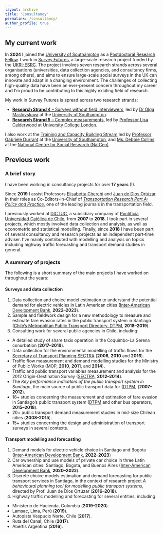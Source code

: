 ```yaml
---
layout: archive
title: "Consultancy"
permalink: /consultancy/
author_profile: true
---
```


## My current work

In **2024** I joined the [University of Southampton](http://southampton.ac.uk) as a [Postdoctoral Research Fellow](https://www.southampton.ac.uk/people/65c5fn/mr-cristian-domarchi). I work in [Survey Futures](https://surveyfutures.net/), a large-scale research project funded by the [UKRI-ESRC](https://www.ukri.org/councils/esrc/). The project involves seven research strands across several organisations (universities, data collection agencies, and consultancy firms, among others), and aims to ensure large-scale social surveys in the UK can innovate and adapt in a changing environment. The challenges of collecting high-quality data have been an ever-present concern throughout my career and I'm proud to be contributing to this highly exciting field of research.

My work in Survey Futures is spread across two research strands:
* [**Research Strand 4** – Surveys without field interviewers](https://surveyfutures.net/research-programme/research-strand-4/), led by [Dr Olga Maslovskaya](https://www.southampton.ac.uk/people/5wzzpw/doctor-olga-maslovskaya) at the [University of Southampton](http://southampton.ac.uk).
* [**Research Strand 5** – Complex measurements](https://surveyfutures.net/research-programme/research-strand-5/), led by [Professor Lisa Calderwood](https://profiles.ucl.ac.uk/48143-lisa-calderwood) at [University College London](http://ucl.ac.uk).

I also work at the [Training and Capacity Building Stream](https://surveyfutures.net/training-capacity-building/) led by [Professor Gabriele Durrant](https://www.southampton.ac.uk/people/5x25ff/professor-gabriele-durrant) at the [University of Southampton](http://southampton.ac.uk), and [Ms. Debbie Collins](https://natcen.ac.uk/people/debbie-collins) at the [National Centre for Social Research (NatCen)](https://natcen.ac.uk/).

## Previous work

### A brief story

I have been working in consultancy projects for over **17 years** (!).

Since **2019** I assist Professors [Elisabetta Cherchi](https://www.ncl.ac.uk/engineering/staff/profile/elisabettacherchi.html) and [Juan de Dios Ortúzar](https://www.ing.uc.cl/academicos-e-investigadores/juan-de-dios-ortuzar-salas/) in their roles as Co-Editors-in-Chief of [*Transportation Research Part A: Policy and Practice*](https://www.journals.elsevier.com/transportation-research-part-a-policy-and-practice), one of the leading journals in the transportation field.

I previously worked at [DICTUC](http://www.dictuc.cl), a subsidiary company of [Pontificia Universidad Católica de Chile](http://www.puc.cl), from **2007** to **2018**. I took part in several projects, which mostly involved data collection and analysis, as well as econometric and statistical modelling. Finally, since **2018** I have been part of several consultancy and research projects as an independent part-time adviser. I've mainly contributed with modelling and analysis on topics including highway traffic forecasting and transport demand studies in general.

### A summary of projects

The following is a short summary of the main projects I have worked on throughout the years:

#### Surveys and data collection

1. Data collection and choice model estimation to understand the potential demand for electric vehicles in Latin American cities ([Inter-American Development Bank](https://www.iadb.org/es), **2022–2023**).
2. Sample and fieldwork design for a new methodology to measure and estimate fare evasion rates in the public transport system in Santiago ([Chile’s Metropolitan Public Transport Directory, DTPM](https://www.dtpm.cl/), **2018–2019**).
3. Consulting work for several public agencies in Chile, including:
* A detailed study of share taxis operation in the Coquimbo-La Serena conurbation (**2017–2019**).
* Data collection for the environmental modelling of traffic flows for the [Secretary of Transport Planning SECTRA](https://www.sectra.gob.cl/) (**2008**, **2010** and **2016**).
* Traffic flow measurement and demand modelling studies for the Ministry of Public Works (MOP, **2010**, **2011**, and **2014**).
* Traffic and public transport variables measurement and analysis for the 2012 Origin-Destination Survey ([SECTRA](https://www.sectra.gob.cl/), **2012–2014**).
* The _Key performance indicators of the public transport system in Santiago_, the main source of public transport data for ([DTPM](https://www.dtpm.cl/), (**2007–2012**).
* 16+ studies concerning the measurement and estimation of fare evasion in Santiago’s public transport system ([DTPM](https://www.dtpm.cl/) and other bus operators, **2015–2018**).
* 20+ public transport demand measurement studies in mid-size Chilean cities (**2008–2015**).
* 15+ studies concerning the design and administration of transport surveys in several contexts.

#### Transport modelling and forecasting

1. Demand models for electric vehicle choice in Santiago and Bogota ([Inter-American Development Bank](https://www.iadb.org/es), **2022–2023**)
2. Car ownership and use models of private car choice in three Latin American cities: Santiago, Bogota, and Buenos Aires ([Inter-American Development Bank](https://www.iadb.org/es), **2020–2022**).
3. Discrete choice models estimation and demand forecasting for public transport services in Santiago, in the context of research project _A behavioural planning tool for modelling public transport systems_, directed by Prof. Juan de Dios Ortúzar (**2016–2018**).
4. Highway traffic modelling and forecasting for several entities, including:
* Ministerio de Hacienda, Colombia (**2019–2020**).
* Lamsac, Lima, Perú (**2019**).
* Autopista Vespucio Norte, Chile (**2017**).
* Ruta del Canal, Chile (**2017**).
* Abertis Argentina (**2016**).
